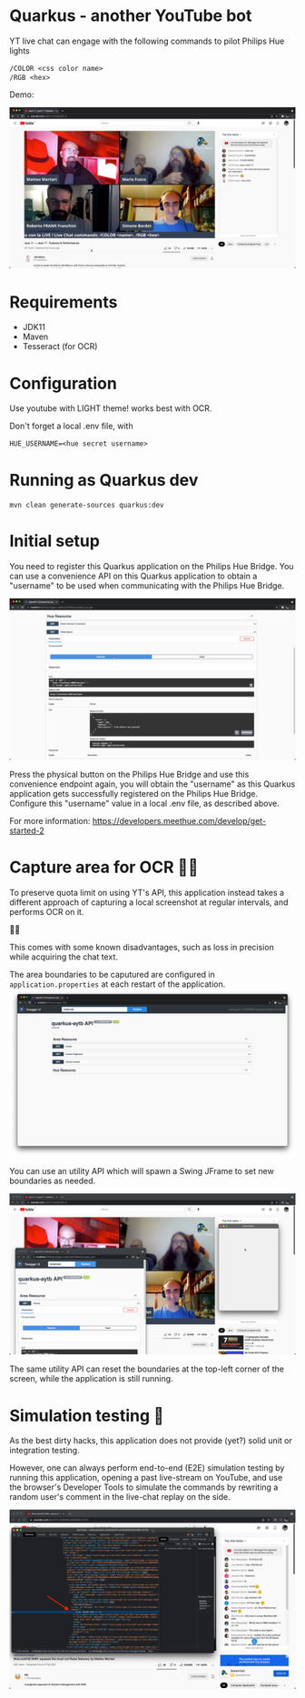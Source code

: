 # Quarkus - another YouTube bot

YT live chat can engage with the following commands to pilot Philips Hue lights
```
/COLOR <css color name>
/RGB <hex>
```

Demo:

![demo](docs/demo.png)

# Requirements

- JDK11
- Maven
- Tesseract (for OCR)

# Configuration

Use youtube with LIGHT theme! works best with OCR.

Don't forget a local .env file, with 
```
HUE_USERNAME=<hue secret username>
```

# Running as Quarkus dev

```
mvn clean generate-sources quarkus:dev
```

# Initial setup

You need to register this Quarkus application on the Philips Hue Bridge.
You can use a convenience API on this Quarkus application to obtain a "username" to be used when communicating with the Philips Hue Bridge.

![pairing](docs/pairing.png)

Press the physical button on the Philips Hue Bridge and use this convenience endpoint again, you will obtain the "username" as this Quarkus application gets successfully registered on the Philips Hue Bridge. Configure this "username" value in a local .env file, as described above.

For more information: https://developers.meethue.com/develop/get-started-2

# Capture area for OCR 🤷🚀

To preserve quota limit on using YT's API, this application instead takes a different approach of capturing a local screenshot at regular intervals, and performs OCR on it.

🤷🚀

This comes with some known disadvantages, such as loss in precision while acquiring the chat text.

The area boundaries to be caputured are configured in `application.properties` at each restart of the application.
![areaAPIswagger](docs/areaAPIswagger.png)

You can use an utility API which will spawn a Swing JFrame to set new boundaries as needed.

![areaAPIboundaries](docs/areaAPIboundaries.png)

The same utility API can reset the boundaries at the top-left corner of the screen, while the application is still running.

# Simulation testing 🙊

As the best dirty hacks, this application does not provide (yet?) solid unit or integration testing.

However, one can always perform end-to-end (E2E) simulation testing by running this application,
opening a past live-stream on YouTube,
and use the browser's Developer Tools to simulate the commands by rewriting a random user's comment in the live-chat replay on the side.

![simulation](docs/simulation.png)
